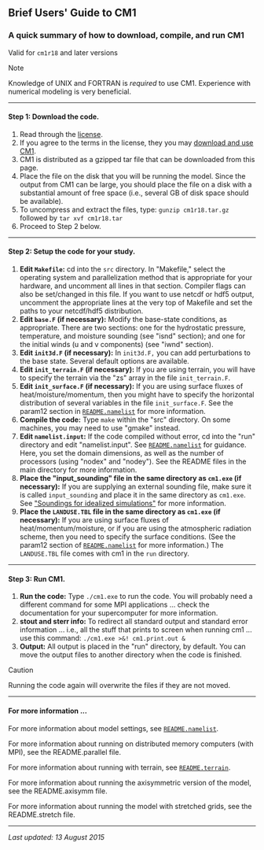 ## Brief Users' Guide to CM1

### A quick summary of how to download, compile, and run CM1

Valid for `cm1r18` and later versions

> [!NOTE]
> Knowledge of UNIX and FORTRAN is *required* to use CM1. Experience with numerical modeling is very beneficial.

* * *

#### Step 1: Download the code.

1.  Read through the [license](/LICENSE).
2.  If you agree to the terms in the license, they you may [download and use CM1](/downloadcode).
3.  CM1 is distributed as a gzipped tar file that can be downloaded from this page.
4.  Place the file on the disk that you will be running the model. Since the output from CM1 can be large, you should place the file on a disk with a substantial amount of free space (i.e., several GB of disk space should be available).
5.  To uncompress and extract the files, type: `gunzip cm1r18.tar.gz` followed by `tar xvf cm1r18.tar`
6.  Proceed to Step 2 below.

* * *

#### Step 2: Setup the code for your study.

1.  **Edit `Makefile`:** cd into the `src` directory. In "Makefile," select the operating system and parallelization method that is appropriate for your hardware, and uncomment all lines in that section. Compiler flags can also be set/changed in this file. If you want to use netcdf or hdf5 output, uncomment the appropriate lines at the very top of Makefile and set the paths to your netcdf/hdf5 distribution.
2.  **Edit `base.F` (if necessary):** Modify the base-state conditions, as appropriate. There are two sections: one for the hydrostatic pressure, temperature, and moisture sounding (see "isnd" section); and one for the initial winds (u and v components) (see "iwnd" section).
3.  **Edit `init3d.F` (if necessary):** In `init3d.F,` you can add perturbations to the base state. Several default options are available.
4.  **Edit `init_terrain.F` (if necessary):** If you are using terrain, you will have to specify the terrain via the "zs" array in the file `init_terrain.F`.
5.  **Edit `init_surface.F` (if necessary):** If you are using surface fluxes of heat/moisture/momentum, then you might have to specify the horizontal distribution of several variables in the file `init_surface.F`. See the param12 section in [`README.namelist`](/doc/README.namelist) for more information.
6.  **Compile the code:** Type `make` within the "src" directory. On some machines, you may need to use "gmake" instead.
7.  **Edit `namelist.input`:** If the code compiled without error, cd into the "run" directory and edit "namelist.input". See [`README.namelist`](/doc/README.namelist) for guidance. Here, you set the domain dimensions, as well as the number of processors (using "nodex" and "nodey"). See the README files in the main directory for more information.
8.  **Place the "input\_sounding" file in the same directory as `cm1.exe` (if necessary):** If you are supplying an external sounding file, make sure it is called `input_sounding` and place it in the same directory as `cm1.exe`. See ["Soundings for idealized simulations"](https://www2.mmm.ucar.edu/people/bryan/cm1/soundings/) for more information.
9.  **Place the `LANDUSE.TBL` file in the same directory as `cm1.exe` (if necessary):** If you are using surface fluxes of heat/momentum/moisture, or if you are using the atmospheric radiation scheme, then you need to specify the surface conditions. (See the param12 section of [`README.namelist`](/doc/README.namelist) for more information.) The `LANDUSE.TBL` file comes with cm1 in the `run` directory.

* * *

#### Step 3: Run CM1.

1.  **Run the code:** Type `./cm1.exe` to run the code. You will probably need a different command for some MPI applications ... check the documentation for your supercomputer for more information.
2.  **stout and sterr info:** To redirect all standard output and standard error information ... i.e., all the stuff that prints to screen when running cm1 ... use this command: `./cm1.exe >&! cm1.print.out &`
3.  **Output:** All output is placed in the "run" directory, by default. You can move the output files to another directory when the code is finished.

  > [!CAUTION]
  > Running the code again will overwrite the files if they are not moved.

* * *

#### For more information ...

For more information about model settings, see [`README.namelist`](/doc/README.namelist).

For more information about running on distributed memory computers (with MPI), see the README.parallel file.

For more information about running with terrain, see [`README.terrain`](/doc/README.terrain).

For more information about running the axisymmetric version of the model, see the README.axisymm file.

For more information about running the model with stretched grids, see the README.stretch file.

* * *

_Last updated: 13 August 2015_

